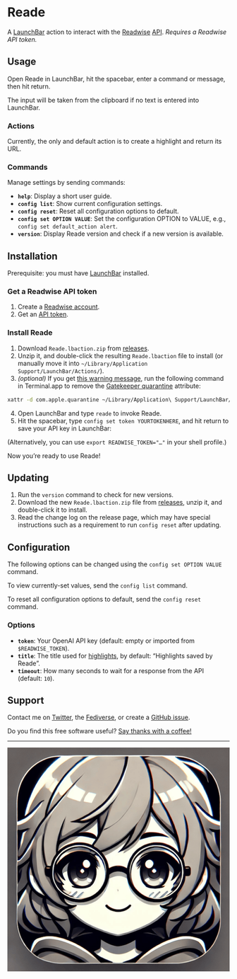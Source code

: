 # Reade

A [LaunchBar](https://www.obdev.at/products/launchbar/) action to interact with the [Readwise](https://readwise.io/) [API](https://readwise.io/api_deets). *Requires a Readwise API token.*

## Usage

Open Reade in LaunchBar, hit the spacebar, enter a command or message, then hit return.

The input will be taken from the clipboard if no text is entered into LaunchBar.

### Actions

Currently, the only and default action is to create a highlight and return its URL.

### Commands

Manage settings by sending commands:

- **`help`**: Display a short user guide.
- **`config list`**: Show current configuration settings.
- **`config reset`**: Reset all configuration options to default.
- **`config set OPTION VALUE`**: Set the configuration OPTION to VALUE, e.g., `config set default_action alert`.
- **`version`**: Display Reade version and check if a new version is available.

## Installation

Prerequisite: you must have [LaunchBar](https://www.obdev.at/products/launchbar/) installed.

### Get a Readwise API token

1. Create a [Readwise account](https://readwise.io/).
2. Get an [API token](https://readwise.io/access_token).

### Install Reade

1. Download `Reade.lbaction.zip` from [releases](https://github.com/quinncomendant/Reade.lbaction/releases).
2. Unzip it, and double-click the resulting `Reade.lbaction` file to install (or manually move it into `~/Library/Application Support/LaunchBar/Actions/`).
3. *(optional)* If you get [this warning message](https://send.strangecode.com/f/gatekeeper-warning.png), run the following command in Terminal.app to remove the [Gatekeeper quarantine](https://support.apple.com/guide/security/gatekeeper-and-runtime-protection-sec5599b66df/web) attribute:
```bash
xattr -d com.apple.quarantine ~/Library/Application\ Support/LaunchBar/Actions/Reade.lbaction
```
4. Open LaunchBar and type `reade` to invoke Reade.
5. Hit the spacebar, type `config set token YOURTOKENHERE`, and hit return to save your API key in LaunchBar:

(Alternatively, you can use `export READWISE_TOKEN="…"` in your shell profile.)

Now you’re ready to use Reade!

## Updating

1. Run the `version` command to check for new versions.
2. Download the new `Reade.lbaction.zip` file from [releases](https://github.com/quinncomendant/Reade.lbaction/releases), unzip it, and double-click it to install.
3. Read the change log on the release page, which may have special instructions such as a requirement to run `config reset` after updating.

## Configuration

The following options can be changed using the `config set OPTION VALUE` command.

To view currently-set values, send the `config list` command.

To reset all configuration options to default, send the `config reset` command.

### Options

- **`token`**: Your OpenAI API key (default: empty or imported from `$READWISE_TOKEN`).
- **`title`**: The title used for [highlights](https://readwise.io/articles), by default: “Highlights saved by Reade”.
- **`timeout`**: How many seconds to wait for a response from the API (default: `10`).

## Support

Contact me on [Twitter](https://twitter.com/com), the [Fediverse](https://mastodon.social/@com), or create a [GitHub issue](https://github.com/quinncomendant/Reade.lbaction/issues).

Do you find this free software useful? [Say thanks with a coffee!](https://ko-fi.com/strangecode)

----

[![Reade icon](docs/Reade-full.png)](docs/Reade-full.png)
